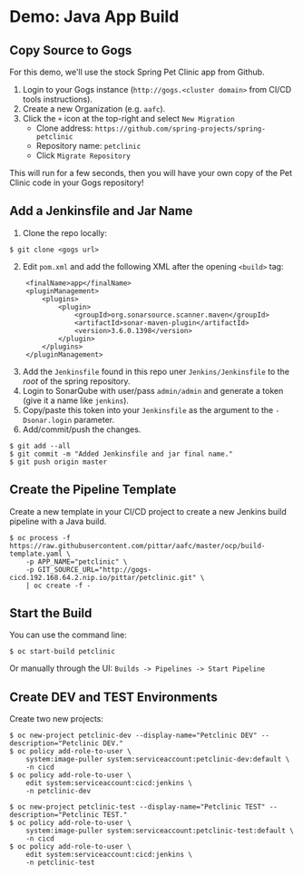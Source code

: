 # Demo: Java App Build

## Copy Source to Gogs

For this demo, we'll use the stock Spring Pet Clinic app from Github.

1. Login to your Gogs instance (`http://gogs.<cluster domain>` from CI/CD tools instructions).
2. Create a new Organization (e.g. `aafc`).
3. Click the `+` icon at the top-right and select `New Migration`
    * Clone address: `https://github.com/spring-projects/spring-petclinic`
    * Repository name: `petclinic`
    * Click `Migrate Repository`

This will run for a few seconds, then you will have your own copy of the Pet Clinic code in your Gogs repository!

## Add a Jenkinsfile and Jar Name

1. Clone the repo locally:
```
$ git clone <gogs url>
```
2. Edit `pom.xml` and add the following XML after the opening `<build>` tag:
```
    <finalName>app</finalName>
    <pluginManagement>
        <plugins>
            <plugin>
                <groupId>org.sonarsource.scanner.maven</groupId>
                <artifactId>sonar-maven-plugin</artifactId>
                <version>3.6.0.1398</version>
            </plugin>
        </plugins>
    </pluginManagement>
```
3. Add the `Jenkinsfile` found in this repo uner `Jenkins/Jenkinsfile` to the *root* of the spring repository.
4. Login to SonarQube with user/pass `admin/admin` and generate a token (give it a name like `jenkins`).
5. Copy/paste this token into your `Jenkinsfile` as the argument to the `-Dsonar.login` parameter.
4. Add/commit/push the changes.
```
$ git add --all
$ git commit -m "Added Jenkinsfile and jar final name."
$ git push origin master
```

## Create the Pipeline Template

Create a new template in your CI/CD project to create a new Jenkins build pipeline with a Java build.

```
$ oc process -f https://raw.githubusercontent.com/pittar/aafc/master/ocp/build-template.yaml \
    -p APP_NAME="petclinic" \
    -p GIT_SOURCE_URL="http://gogs-cicd.192.168.64.2.nip.io/pittar/petclinic.git" \
    | oc create -f -
```

## Start the Build

You can use the command line:
```
$ oc start-build petclinic
```

Or manually through the UI:
`Builds -> Pipelines -> Start Pipeline`

## Create DEV and TEST Environments

Create two new projects:
```
$ oc new-project petclinic-dev --display-name="Petclinic DEV" --description="Petclinic DEV."
$ oc policy add-role-to-user \
    system:image-puller system:serviceaccount:petclinic-dev:default \
    -n cicd
$ oc policy add-role-to-user \
    edit system:serviceaccount:cicd:jenkins \
    -n petclinic-dev

$ oc new-project petclinic-test --display-name="Petclinic TEST" --description="Petclinic TEST."
$ oc policy add-role-to-user \
    system:image-puller system:serviceaccount:petclinic-test:default \
    -n cicd
$ oc policy add-role-to-user \
    edit system:serviceaccount:cicd:jenkins \
    -n petclinic-test
```